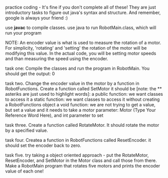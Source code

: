practice coding - It's fine if you don't complete all of these! They are just introductory tasks to figure out java's syntax and structure. And remember, google is always your friend :)

use **javac** to compile classes. use java to run RobotMain.class, which will run your program

NOTE: An encoder value is what is used to measure the rotation of a motor. For simplicity, 'rotating' and 'setting' the rotation of the motor will be modifying this value. In the actual code, you will be setting motor speeds and than measuring the speed using the encoder.

task one: Compile the classes and run the program in RobotMain. You should get the output: 0

task two. Change the encoder value in the motor by a function in RobotFunctions. Create a function called SetMotor it should be [note: the ** asteriks are just used to highlight words]: a public function: we want classes to access it a static function: we want classes to access it without creating a RobotFunctions object a void function: we are not trying to get a value, but set a value and it needs to take a motor parameter: Motor (Type Your Reference Word Here), and int parameter to set

task three. Create a function called RotateMotor. It should rotate the motor by a specified value.

task four. Createa a function in RobotFunctions called ResetEncoder. it should set the encoder back to zero.

task five. try taking a object oriented approach - put the RotateMotor, ResetEncoder, and SetMotor in the Motor class and call those from there. Make a RobotMain program that rotates five motors and prints the encoder value of each one!